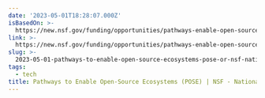 ```yaml
---
date: '2023-05-01T18:28:07.000Z'
isBasedOn: >-
  https://new.nsf.gov/funding/opportunities/pathways-enable-open-source-ecosystems-pose
link: >-
  https://new.nsf.gov/funding/opportunities/pathways-enable-open-source-ecosystems-pose
slug: >-
  2023-05-01-pathways-to-enable-open-source-ecosystems-pose-or-nsf-national-science-f
tags:
  - tech
title: Pathways to Enable Open-Source Ecosystems (POSE) | NSF - National Science F
---
```


